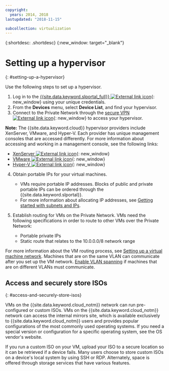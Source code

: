 ```yaml
---
copyright:
  years: 2014, 2018
lastupdated: "2018-11-15"

subcollection: virtualization
---
```

{:shortdesc: .shortdesc}
{:new_window: target="_blank"}

# Setting up a hypervisor
{: #setting-up-a-hypervisor}

Use the following steps to set up a hypervisor.

1. Log in to the [{{site.data.keyword.slportal_full}} ![External link icon](../../icons/launch-glyph.svg "External link icon")](https://control.softlayer.com/){: new_window} using your unique credentials.
2. From the **Devices** menu, select **Device List**, and find your hypervisor.
3. Connect to the Private Network through the [secure VPN ![External link icon](../../icons/launch-glyph.svg "External link icon")](https://www.softlayer.com/vpn-access){: new_window} to access your hypervisor.

**Note:** The {{site.data.keyword.cloud}} hypervisor providers include XenServer, VMware, and Hyper-V. Each provider has unique management consoles that are accessed differently. For more information about accessing and working in a management console, see the following links:

   * [XenServer ![External link icon](../../icons/launch-glyph.svg "External link icon")](https://support.citrix.com/en/products/xenserver){: new_window}
   * [VMware ![External link icon](../../icons/launch-glyph.svg "External link icon")](https://www.vmware.com/support/vsphere-hypervisor.html){: new_window}
   * [Hyper-V ![External link icon](../../icons/launch-glyph.svg "External link icon")](https://technet.microsoft.com/en-us/windowsserver/dd448604){: new_window}

4. Obtain portable IPs for your virtual machines.
    * VMs require portable IP addresses. Blocks of public and private portable IPs can be ordered through the {{site.data.keyword.slportal}}.
    * For more information about allocating IP addresses, see [Getting started with subnets and IPs](/docs/infrastructure/subnets?topic=subnets-getting-started-subnets-ips#getting-started-subnets-ips).

5. Establish routing for VMs on the Private Network. VMs need the following specifications in order to route to other VMs over the Private Network:
    * Portable private IPs
    * Static route that relates to the 10.0.0.0/8 network range

For more information about the VM routing process, see [Setting up a virtual machine network](/docs/infrastructure/virtualization?topic=Virtualization-setting-up-a-virtual-machine-network). Machines that are on the same VLAN can communicate after you set up the VM network. [Enable VLAN spanning](/docs/infrastructure/vlans?topic=vlans-vlan-spanning) if machines that are on different VLANs must communicate.

## Access and securely store ISOs
{: #access-and-securely-store-isos}

VMs on the {{site.data.keyword.cloud_notm}} network can run pre-configured or custom ISOs. VMs on the {{site.data.keyword.cloud_notm}} network can access the internal mirrors site, which is available exclusively to {{site.data.keyword.cloud_notm}} users and provides popular configurations of the most commonly used operating systems. If you need a special version or configuration for a specific operating system, see the OS vendor's website.

If you run a custom ISO on your VM, upload your ISO to a secure location so it can be retrieved if a device fails. Many users choose to store custom ISOs on a device's local system by using SSH or RDP. Alternately, space is offered through storage services that have various features.
